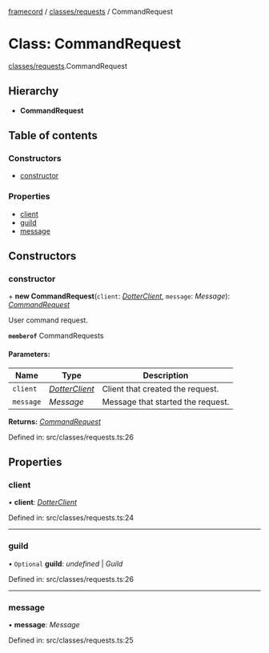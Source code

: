 [framecord](../README.md) / [classes/requests](../modules/classes_requests.md) / CommandRequest

# Class: CommandRequest

[classes/requests](../modules/classes_requests.md).CommandRequest

## Hierarchy

* **CommandRequest**

## Table of contents

### Constructors

- [constructor](classes_requests.commandrequest.md#constructor)

### Properties

- [client](classes_requests.commandrequest.md#client)
- [guild](classes_requests.commandrequest.md#guild)
- [message](classes_requests.commandrequest.md#message)

## Constructors

### constructor

\+ **new CommandRequest**(`client`: [*DotterClient*](classes_client.dotterclient.md), `message`: *Message*): [*CommandRequest*](classes_requests.commandrequest.md)

User command request.

**`memberof`** CommandRequests

#### Parameters:

Name | Type | Description |
------ | ------ | ------ |
`client` | [*DotterClient*](classes_client.dotterclient.md) | Client that created the request.   |
`message` | *Message* | Message that started the request.   |

**Returns:** [*CommandRequest*](classes_requests.commandrequest.md)

Defined in: src/classes/requests.ts:26

## Properties

### client

• **client**: [*DotterClient*](classes_client.dotterclient.md)

Defined in: src/classes/requests.ts:24

___

### guild

• `Optional` **guild**: *undefined* \| *Guild*

Defined in: src/classes/requests.ts:26

___

### message

• **message**: *Message*

Defined in: src/classes/requests.ts:25
